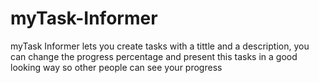 # myTask-Informer
myTask Informer lets you create tasks with a tittle and a description, you can change the progress percentage and present this tasks in a good looking way so other people can see your progress
